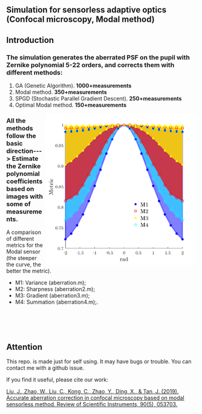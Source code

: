 ## Simulation for sensorless adaptive optics (Confocal microscopy, Modal method)
## Introduction
### The simulation generates the aberrated PSF on the pupil with Zernike polynomial 5-22 orders, and corrects them with different methods: 
1. GA (Genetic Algorithm). **1000+measurements**
2. Modal method. **350+measurements**
3. SPGD (Stochastic Parallel Gradient  Descent). **250+measurements**
4. Optimal Modal method. **150+measurements**

<p>
<img src='./img/Comparison of different metrics.png' align="right" width=400>
</p>

### All the methods follow the basic direction---> Estimate the Zernike polynomial coefficients based on images with some of measurements.

A comparison of different metrics for the Modal sensor (the steeper the curve, the better the metric).
- M1: Variance (aberration.m);
- M2: Sharpness (aberration2.m);
- M3: Gradient (aberration3.m);
- M4: Summation (aberration4.m);.
<br><br><br><br><br>


## Attention
This repo. is made just for self using. It may have bugs or trouble. You can contact me with a github issue.

If you find it useful, please cite our work:

[Liu, J., Zhao, W., Liu, C., Kong, C., Zhao, Y., Ding, X., & Tan, J. (2019). Accurate aberration correction in confocal microscopy based on modal sensorless method. Review of Scientific Instruments, 90(5), 053703.](https://aip.scitation.org/doi/abs/10.1063/1.5088102)